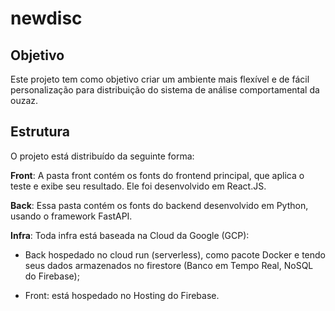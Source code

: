 # newdisc

## Objetivo

Este projeto tem como objetivo criar um ambiente mais flexível e de fácil personalização para distribuição do sistema de análise comportamental da ouzaz.

## Estrutura

O projeto está distribuído da seguinte forma:

**Front**: A pasta front contém os fonts do frontend principal, que aplica o teste e exibe seu resultado. Ele foi desenvolvido em React.JS.

**Back**: Essa pasta contém os fonts do backend desenvolvido em Python, usando o framework FastAPI.

**Infra**: Toda infra está baseada na Cloud da Google (GCP): 

- Back hospedado no cloud run (serverless), como pacote Docker e tendo seus dados armazenados no firestore (Banco em Tempo Real, NoSQL do Firebase);

- Front: está hospedado no Hosting do Firebase.
